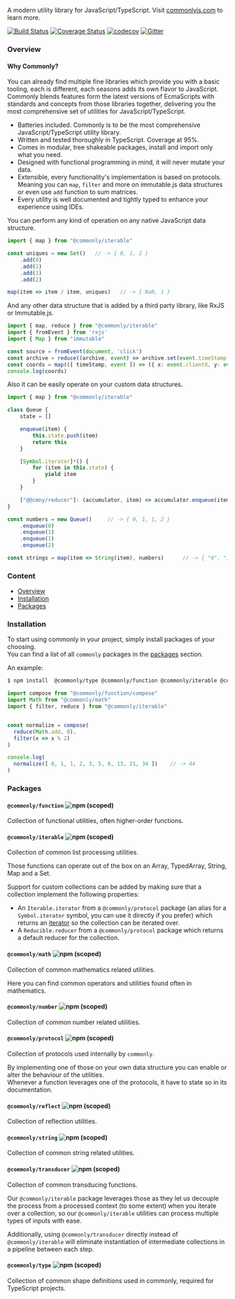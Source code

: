 A modern utility library for JavaScript/TypeScript. Visit [commonlyjs.com](https://commonlyjs.com) to learn more.  

[![Build Status](https://github.com/commonlyjs/commonly/workflows/build/badge.svg?branch=master)](https://github.com/commonlyjs/commonly/actions)
[![Coverage Status](https://coveralls.io/repos/github/commonlyjs/commonly/badge.svg?branch=master)](https://coveralls.io/github/commonlyjs/commonly?branch=master)
[![codecov](https://codecov.io/gh/commonlyjs/commonly/branch/master/graph/badge.svg)](https://codecov.io/gh/commonlyjs/commonly)
[![Gitter](https://badges.gitter.im/commonlyjs/community.svg)](https://gitter.im/commonlyjs/community?utm_source=badge&utm_medium=badge&utm_campaign=pr-badge)


### Overview

#### Why Commonly?
You can already find multiple fine libraries which provide you with a basic tooling, each is different, each seasons adds its own flavor to JavaScript.
Commonly blends features form the latest versions of EcmaScripts with standards and concepts from those libraries together, 
delivering you the most comprehensive set of utilities for JavaScript/TypeScript.  

* Batteries included. Commonly is to be the most comprehensive JavaScript/TypeScript utility library.
* Written and tested thoroughly in TypeScript. Coverage at 95%.
* Comes in modular, tree shakeable packages, install and import only what you need. 
* Designed with functional programming in mind, it will never mutate your data.
* Extensible, every functionality's implementation is based on protocols. Meaning you can `map`, `filter` and more on immutable.js data structures or even use `add` function to sum matrices.
* Every utility is well documented and tightly typed to enhance your experience using IDEs.

You can perform any kind of operation on any native JavaScript data structure.
```typescript
import { map } from "@commonly/iterable"

const uniques = new Set()   // -> { 0, 1, 2 }
    .add(0)
    .add(1)
    .add(1)
    .add(2)

map(item => item / item, uniques)   // -> { NaN, 1 }
```

And any other data structure that is added by a third party library, like RxJS or Immutable.js.
```typescript
import { map, reduce } from "@commonly/iterable"
import { fromEvent } from 'rxjs'
import { Map } from "immutable"

const source = fromEvent(document, 'click')
const archive = reduce((archive, event) => archive.set(event.timeStamp, event),  Map(), source)
const coords = map(([ timeStamp, event ]) => ({ x: event.clientX, y: event.clientY, ts: timeStamp }), archive)
console.log(coords)
```

Also it can be easily operate on your custom data structures. 
```typescript
import { map } from "@commonly/iterable"

class Queue {
    state = []

    enqueue(item) {
        this.state.push(item)
        return this
    }

    [Symbol.iterator]*() {
        for (item in this.state) {
            yield item
        }
    }

    ["@@cmny/reducer"]: (accumulator, item) => accumulator.enqueue(item)
}

const numbers = new Queue()     // -> { 0, 1, 1, 2 }
    .enqueue(0)
    .enqueue(1)
    .enqueue(1)
    .enqueue(2)

const strings = map(item => String(item), numbers)      // -> { "0", "1", "1", "2" }
```

### Content
* [Overview](#Overview)
* [Installation](#Installation)
* [Packages](#Packages)


### Installation 
To start using commonly in your project, simply install packages of your choosing.  
You can find a list of all `commonly` packages in the [packages](#Packages) section.  

An example: 
```bash
$ npm install  @commonly/type @commonly/function @commonly/iterable @commonly/math
```
```javascript
import compose from "@commonly/function/compose"
import Math from "@commonly/math"
import { filter, reduce } from "@commonly/iterable"


const normalize = compose(
  reduce(Math.add, 0), 
  filter(x => x % 2)
)

console.log(
  normalize([ 0, 1, 1, 2, 3, 5, 8, 13, 21, 34 ])    // -> 44
)
```


### Packages
#### `@commonly/function` ![npm (scoped)](https://img.shields.io/npm/v/@commonly/function)
Collection of functional utilities, often higher-order functions.  

#### `@commonly/iterable` ![npm (scoped)](https://img.shields.io/npm/v/@commonly/iterable)
Collection of common list processing utilities.  

Those functions can operate out of the box on an Array, TypedArray, String, Map and a Set.  

Support for custom collections can be added by making sure that a collection implement the following properties:
* An `Iterable.iterator` from a `@commonly/protocol` package (an alias for a `Symbol.iterator` symbol, you can use it directly if you prefer) which returns an [iterator](https://developer.mozilla.org/en-US/docs/Web/JavaScript/Reference/Iteration_protocols) so the collection can be iterated over.
* A `Reducible.reducer` from a `@commonly/protocol` package which returns a default reducer for the collection.

#### `@commonly/math` ![npm (scoped)](https://img.shields.io/npm/v/@commonly/math)
Collection of common mathematics related utilities.

Here you can find common operators and utilities found often in mathematics.

#### `@commonly/number` ![npm (scoped)](https://img.shields.io/npm/v/@commonly/number)
Collection of common number related utilities. 

#### `@commonly/protocol` ![npm (scoped)](https://img.shields.io/npm/v/@commonly/protocol)
Collection of protocols used internally by `commonly`.   

By implementing one of those on your own data structure you can enable or alter the behaviour of the utilities.  
Whenever a function leverages one of the protocols, it have to state so in its documentation. 

#### `@commonly/reflect` ![npm (scoped)](https://img.shields.io/npm/v/@commonly/reflect)
Collection of reflection utilities. 

#### `@commonly/string` ![npm (scoped)](https://img.shields.io/npm/v/@commonly/string)
Collection of common string related utilities.  

#### `@commonly/transducer` ![npm (scoped)](https://img.shields.io/npm/v/@commonly/transducer)
Collection of common transducing functions.  

Our `@commonly/iterable` package leverages those as they let us decouple the process 
from a processed context (to some extent) when you iterate over a collection, 
so our `@commonly/iterable` utilities can process multiple types of inputs with ease.  

Additionally, using `@commonly/transducer` directly instead of `@commonly/iterable` will eliminate instantiation 
of intermediate collections in a pipeline between each step.

#### `@commonly/type` ![npm (scoped)](https://img.shields.io/npm/v/@commonly/type)
Collection of common shape definitions used in commonly, required for TypeScript projects.  
